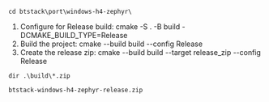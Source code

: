 
```
cd btstack\port\windows-h4-zephyr\
```
  1. Configure for Release build:
  cmake -S . -B build -DCMAKE_BUILD_TYPE=Release
  2. Build the project:
  cmake --build build --config Release
  3. Create the release zip:
  cmake --build build --target release_zip --config Release

```
dir .\build\*.zip

btstack-windows-h4-zephyr-release.zip

```